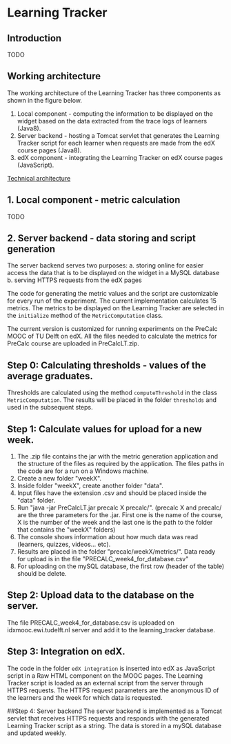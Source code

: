 # Learning Tracker

## Introduction
TODO

## Working architecture

The working architecture of the Learning Tracker has three components as shown in the figure below.
1. Local component - computing the information to be displayed on the widget based on the data extracted from the trace logs of learners (Java8).
2. Server backend - hosting a Tomcat servlet that generates the Learning Tracker script for each learner when requests are made from the edX course pages (Java8).
3. edX component - integrating the Learning Tracker on edX course pages (JavaScript).

[Technical architecture](images/LT_working_architecture.svg)

## 1. Local component - metric calculation
TODO

## 2. Server backend - data storing and script generation
The server backend serves two purposes:
a. storing online for easier access the data that is to be displayed on the widget in a MySQL database
b. serving HTTPS requests from the edX pages 



The code for generating the metric values and the script are customizable for every run of the experiment. The current implementation calculates 15 metrics. The metrics to be displayed on the Learning Tracker are selected in the `initialize` method of the `MetricComputation` class.

The current version is customized for running experiments on the PreCalc MOOC of TU Delft on edX. All the files needed to calculate the metrics for PreCalc course are uploaded in PreCalcLT.zip.

## Step 0: Calculating thresholds - values of the average graduates.
Thresholds are calculated using the method `computeThreshold` in the class `MetricComputation`. The results will be placed in the folder `thresholds` and used in the subsequent steps.

## Step 1: Calculate values for upload for a new week.
1. The .zip file contains the jar with the metric generation application and the structure of the files as required by the application. The files paths in the code are for a run on a Windows machine.
2. Create a new folder "weekX". 
3. Inside folder "weekX", create another folder "data".
4. Input files have the extension .csv and should be placed inside the "data" folder.
5. Run "java -jar PreCalcLT.jar precalc X precalc/". (precalc X and precalc/ are the three parameters for the .jar. First one is the name of the course, X is the number of the week and the last one is the path to the folder that contains the "weekX" folders)
7. The console shows information about how much data was read (learners, quizzes, videos... etc).
8. Results are placed in the folder "precalc/weekX/metrics/". Data ready for upload is in the file "PRECALC_week4_for_database.csv"
9. For uploading on the mySQL database, the first row (header of the table) should be delete.

## Step 2: Upload data to the database on the server.
The file PRECALC_week4_for_database.csv is uploaded on idxmooc.ewi.tudelft.nl server and add it to the learning_tracker database.

## Step 3: Integration on edX.
The code in the folder `edX integration` is inserted into edX as JavaScript script in a Raw HTML component on the MOOC pages.
The Learning Tracker script is loaded as an external script from the server through HTTPS requests. The HTTPS request parameters are the anonymous ID of the learners and the week for which data is requested. 

##Step 4: Server backend
The server backend is implemented as a Tomcat servlet that receives HTTPS requests and responds with the generated Learning Tracker script as a string. The data is stored in a mySQL database and updated weekly.



